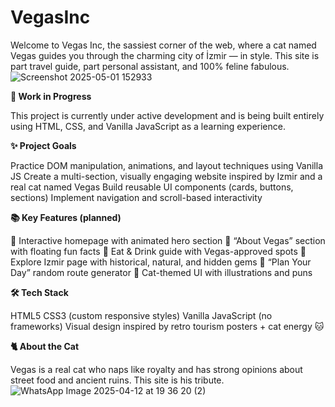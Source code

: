 # VegasInc

Welcome to Vegas Inc, the sassiest corner of the web, where a cat named Vegas guides you through the charming city of İzmir — in style.
This site is part travel guide, part personal assistant, and 100% feline fabulous.
![Screenshot 2025-05-01 152933](https://github.com/user-attachments/assets/ef340a4d-02ce-44cb-803d-4afdcf9a6481)

**🚧 Work in Progress**

This project is currently under active development and is being built entirely using HTML, CSS, and Vanilla JavaScript as a learning experience.

**✨ Project Goals**

Practice DOM manipulation, animations, and layout techniques using Vanilla JS
Create a multi-section, visually engaging website inspired by Izmir and a real cat named Vegas
Build reusable UI components (cards, buttons, sections)
Implement navigation and scroll-based interactivity

**📚 Key Features (planned)**

🎉 Interactive homepage with animated hero section
📸 “About Vegas” section with floating fun facts
🥙 Eat & Drink guide with Vegas-approved spots
🧭 Explore Izmir page with historical, natural, and hidden gems
🎒 “Plan Your Day” random route generator
🐾 Cat-themed UI with illustrations and puns

**🛠️ Tech Stack**

HTML5
CSS3 (custom responsive styles)
Vanilla JavaScript (no frameworks)
Visual design inspired by retro tourism posters + cat energy 🐱

**🐈 About the Cat**

Vegas is a real cat who naps like royalty and has strong opinions about street food and ancient ruins. This site is his tribute.
![WhatsApp Image 2025-04-12 at 19 36 20 (2)](https://github.com/user-attachments/assets/d02d680c-f71c-480e-8334-ca5c60fd47cd)
